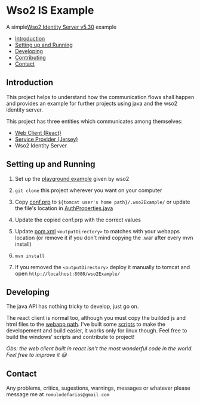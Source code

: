# Wso2 IS Example
A simple[Wso2 Identity Server v5.30](https://docs.wso2.com/display/IS530/) example

- [Introduction](#introduction)
- [Setting up and Running](#setting-up-and-running)
- [Developing](#developing)
- [Contributing](docs/CONTRIBUTING.md)
- [Contact](#contact)

## Introduction

This project helps to understand how the communication flows shall happen and provides an example for further projects using java and the wso2 identity server.

This project has three entities which communicates among themselves:
- [Web Client (React)](src/main/resources/web-client)
- [Service Provider (Jersey)](src/main/java/romulets/wso2/rest)
- Wso2 Identity Server

## Setting up and Running

1. Set up the [playground example](https://docs.wso2.com/display/IS530/Basic+Client+Profile+with+Playground) given by wso2

2. `git clone` this project wherever you want on your computer

3. Copy [conf.prp](src/main/resources/conf.prp) to `${tomcat user's home path}/.wso2Example/` or update the file's location in  [AuthProperties.java](src/main/java/romulets/wso2/rest/util/AuthProperties.java)

4. Update the copied conf.prp with the correct values

5. Update [pom.xml](pom.xml) `<outputDirectory>` to matches with your webapps location (or remove it if you don't mind copying the .war after every mvn install)

6. `mvn install`

7. If you removed the `<outputDirectory>` deploy it manually to tomcat and open `http://localhost:8080/wso2Example/`


## Developing

The java API has nothing tricky to develop, just go on.

The react client is normal too, although you must copy the builded js and html files to the [webapp path](src/main/webapp). I've built some [scripts](scritps/) to make the developement and build easier, it works only for linux though. Feel free to build the windows' scripts and contribute to project!

_Obs: the web client built in react isn't the most wonderful code in the world. Feel free to improve it :smiley:_

## Contact

Any problems, critics, sugestions, warnings, messages or whatever please message me at `romulodefarias@gmail.com`
